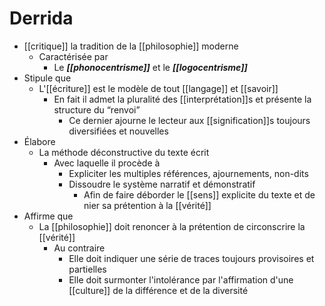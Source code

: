 # Derrida

- [[critique]] la tradition de la [[philosophie]] moderne
  - Caractérisée par
    - Le ***[[phonocentrisme]]*** et le ***[[logocentrisme]]***
- Stipule que
  - L'[[écriture]] est le modèle de tout [[langage]] et [[savoir]]
    - En fait il admet la pluralité des [[interprétation]]s et présente la structure du “renvoi”
      - Ce dernier ajourne le lecteur aux [[signification]]s toujours diversifiées et nouvelles
- Élabore
  - La méthode déconstructive du texte écrit
    - Avec laquelle il procède à
      - Expliciter les multiples références, ajournements, non-dits
      - Dissoudre le système narratif et démonstratif
        - Afin de faire déborder le [[sens]] explicite du texte et de nier sa prétention à la [[vérité]]
- Affirme que
  - La [[philosophie]] doit renoncer à la prétention de circonscrire la [[vérité]]
    - Au contraire
      - Elle doit indiquer une série de traces toujours provisoires et partielles
      - Elle doit surmonter l'intolérance par l'affirmation d'une [[culture]] de la différence et de la diversité
